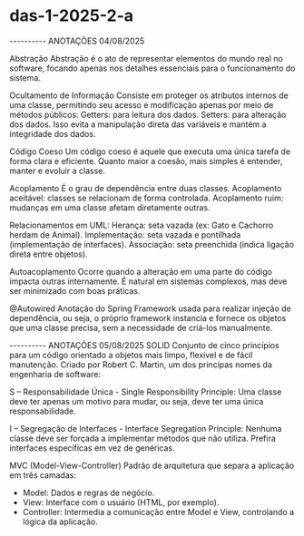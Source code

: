 # das-1-2025-2-a

---------- ANOTAÇÕES 04/08/2025

Abstração
Abstração é o ato de representar elementos do mundo real no software, focando apenas nos detalhes essenciais para o funcionamento do sistema.

Ocultamento de Informação
Consiste em proteger os atributos internos de uma classe, permitindo seu acesso e modificação apenas por meio de métodos públicos:
Getters: para leitura dos dados.
Setters: para alteração dos dados.
Isso evita a manipulação direta das variáveis e mantém a integridade dos dados.

Código Coeso
Um código coeso é aquele que executa uma única tarefa de forma clara e eficiente. Quanto maior a coesão, mais simples é entender, manter e evoluir a classe.

Acoplamento
É o grau de dependência entre duas classes.
Acoplamento aceitável: classes se relacionam de forma controlada.
Acoplamento ruim: mudanças em uma classe afetam diretamente outras.

Relacionamentos em UML:
Herança: seta vazada (ex: Gato e Cachorro herdam de Animal).
Implementação: seta vazada e pontilhada (implementação de interfaces).
Associação: seta preenchida (indica ligação direta entre objetos).

Autoacoplamento
Ocorre quando a alteração em uma parte do código impacta outras internamente. É natural em sistemas complexos, mas deve ser minimizado com boas práticas.

@Autowired
Anotação do Spring Framework usada para realizar injeção de dependência, ou seja, o próprio framework instancia e fornece os objetos que uma classe precisa, sem a necessidade de criá-los manualmente.

---------- ANOTAÇÕES 05/08/2025
SOLID
Conjunto de cinco princípios para um código orientado a objetos mais limpo, flexível e de fácil manutenção. Criado por Robert C. Martin, um dos principas nomes da engenharia de software:

S – Responsabilidade Única - Single Responsibility Principle:
Uma classe deve ter apenas um motivo para mudar, ou seja, deve ter uma única responsabilidade.

I – Segregação de Interfaces - Interface Segregation Principle:
Nenhuma classe deve ser forçada a implementar métodos que não utiliza. Prefira interfaces específicas em vez de genéricas.


MVC (Model-View-Controller)
Padrão de arquitetura que separa a aplicação em três camadas:
- Model: Dados e regras de negócio.
- View: Interface com o usuário (HTML, por exemplo).
- Controller: Intermedia a comunicação entre Model e View, controlando a lógica da aplicação.
